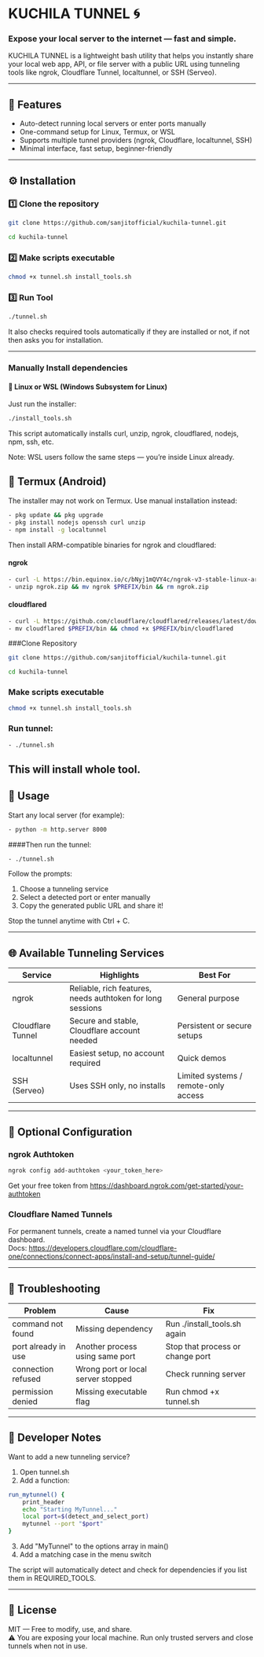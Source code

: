 # KUCHILA TUNNEL 🌀  
### Expose your local server to the internet — fast and simple.

KUCHILA TUNNEL is a lightweight bash utility that helps you instantly share your local web app, API, or file server with a public URL using tunneling tools like ngrok, Cloudflare Tunnel, localtunnel, or SSH (Serveo).

---

## 🧩 Features
- Auto-detect running local servers or enter ports manually  
- One-command setup for Linux, Termux, or WSL  
- Supports multiple tunnel providers (ngrok, Cloudflare, localtunnel, SSH)  
- Minimal interface, fast setup, beginner-friendly  

---

## ⚙️ Installation

### 1️⃣ Clone the repository
```sh
git clone https://github.com/sanjitofficial/kuchila-tunnel.git
```
```sh
cd kuchila-tunnel
```
### 2️⃣ Make scripts executable
```sh
chmod +x tunnel.sh install_tools.sh
```

### 3️⃣ Run Tool
```sh
./tunnel.sh
```
It also checks required tools automatically if they are installed or not, if not then asks you for installation.

---

### Manually Install dependencies

#### 🐧 Linux or WSL (Windows Subsystem for Linux)
Just run the installer:
```sh
./install_tools.sh
```
This script automatically installs curl, unzip, ngrok, cloudflared, nodejs, npm, ssh, etc.

Note: WSL users follow the same steps — you’re inside Linux already.

## 📱 Termux (Android)
The installer may not work on Termux. Use manual installation instead:
```sh
- pkg update && pkg upgrade
- pkg install nodejs openssh curl unzip
- npm install -g localtunnel
```
Then install ARM-compatible binaries for ngrok and cloudflared:
#### ngrok
```sh
- curl -L https://bin.equinox.io/c/bNyj1mQVY4c/ngrok-v3-stable-linux-arm64.zip -o ngrok.zip
- unzip ngrok.zip && mv ngrok $PREFIX/bin && rm ngrok.zip
```
#### cloudflared
```sh
- curl -L https://github.com/cloudflare/cloudflared/releases/latest/download/cloudflared-linux-arm64 -o cloudflared
- mv cloudflared $PREFIX/bin && chmod +x $PREFIX/bin/cloudflared
```
###Clone Repository
```sh
git clone https://github.com/sanjitofficial/kuchila-tunnel.git
```
```sh
cd kuchila-tunnel
```
### Make scripts executable
```sh
chmod +x tunnel.sh install_tools.sh
```
### Run tunnel:
```sh
- ./tunnel.sh
```
This will install whole tool.
---

## 🚀 Usage
Start any local server (for example):
```sh
- python -m http.server 8000
```
####Then run the tunnel:
```sh
- ./tunnel.sh
```

Follow the prompts:
1. Choose a tunneling service  
2. Select a detected port or enter manually  
3. Copy the generated public URL and share it!  

Stop the tunnel anytime with Ctrl + C.

---

## 🌐 Available Tunneling Services

| Service | Highlights | Best For |
|----------|-------------|----------|
| ngrok | Reliable, rich features, needs authtoken for long sessions | General purpose |
| Cloudflare Tunnel | Secure and stable, Cloudflare account needed | Persistent or secure setups |
| localtunnel | Easiest setup, no account required | Quick demos |
| SSH (Serveo) | Uses SSH only, no installs | Limited systems / remote-only access |

---

## 🔑 Optional Configuration

### ngrok Authtoken
```sh
ngrok config add-authtoken <your_token_here>
```
Get your free token from https://dashboard.ngrok.com/get-started/your-authtoken

### Cloudflare Named Tunnels
For permanent tunnels, create a named tunnel via your Cloudflare dashboard.  
Docs: https://developers.cloudflare.com/cloudflare-one/connections/connect-apps/install-and-setup/tunnel-guide/

---

## 🧠 Troubleshooting

| Problem | Cause | Fix |
|----------|--------|-----|
| command not found | Missing dependency | Run ./install_tools.sh again |
| port already in use | Another process using same port | Stop that process or change port |
| connection refused | Wrong port or local server stopped | Check running server |
| permission denied | Missing executable flag | Run chmod +x tunnel.sh |

---

## 🧰 Developer Notes

Want to add a new tunneling service?

1. Open tunnel.sh  
2. Add a function:
```sh
run_mytunnel() {
    print_header
    echo "Starting MyTunnel..."
    local port=$(detect_and_select_port)
    mytunnel --port "$port"
}
```
3. Add "MyTunnel" to the options array in main()  
4. Add a matching case in the menu switch

The script will automatically detect and check for dependencies if you list them in REQUIRED_TOOLS.

---

## 🪪 License
MIT — Free to modify, use, and share.  
⚠️ You are exposing your local machine. Run only trusted servers and close tunnels when not in use.
